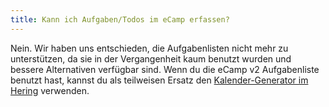 ```yaml
---
title: Kann ich Aufgaben/Todos im eCamp erfassen?
---
```


Nein. Wir haben uns entschieden, die Aufgabenlisten nicht mehr zu unterstützen, da sie in der
Vergangenheit kaum benutzt wurden und bessere Alternativen verfügbar sind. Wenn du die eCamp v2 Aufgabenliste benutzt
hast, kannst du als teilweisen Ersatz den [Kalender-Generator im Hering](https://scout-ch.github.io/hering/#/calendar) verwenden.
